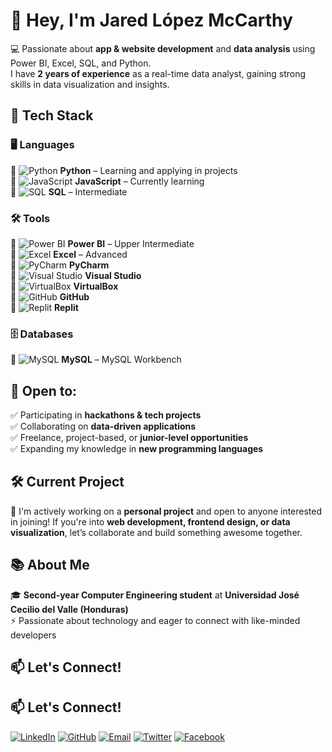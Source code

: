 # 👋 Hey, I'm Jared López McCarthy  

💻 Passionate about **app & website development** and **data analysis** using Power BI, Excel, SQL, and Python.  
I have **2 years of experience** as a real-time data analyst, gaining strong skills in data visualization and insights.  

## 🚀 Tech Stack  
### 🖥️ **Languages**  
🔹 ![Python](https://img.shields.io/badge/Python-%233776ab.svg?style=for-the-badge&logo=python&logoColor=white) **Python** – Learning and applying in projects  
🔹 ![JavaScript](https://img.shields.io/badge/JavaScript-%23f7df1e.svg?style=for-the-badge&logo=javascript&logoColor=white) **JavaScript** – Currently learning  
🔹 ![SQL](https://img.shields.io/badge/SQL-%23000.svg?style=for-the-badge&logo=sql&logoColor=white) **SQL** – Intermediate  

### 🛠️ **Tools**  
🔹 ![Power BI](https://img.shields.io/badge/Power%20BI-%230365F0.svg?style=for-the-badge&logo=powerbi&logoColor=white) **Power BI** – Upper Intermediate  
🔹 ![Excel](https://img.shields.io/badge/Excel-%2321b0f1.svg?style=for-the-badge&logo=microsoft-excel&logoColor=white) **Excel** – Advanced  
🔹 ![PyCharm](https://img.shields.io/badge/PyCharm-%23000000.svg?style=for-the-badge&logo=pycharm&logoColor=white) **PyCharm**  
🔹 ![Visual Studio](https://img.shields.io/badge/Visual%20Studio-%23007396.svg?style=for-the-badge&logo=visualstudio&logoColor=white) **Visual Studio**  
🔹 ![VirtualBox](https://img.shields.io/badge/VirtualBox-%232d2d2d.svg?style=for-the-badge&logo=virtualbox&logoColor=white) **VirtualBox**  
🔹 ![GitHub](https://img.shields.io/badge/GitHub-%23181717.svg?style=for-the-badge&logo=github&logoColor=white) **GitHub**  
🔹 ![Replit](https://img.shields.io/badge/Replit-%2322A7F0.svg?style=for-the-badge&logo=replit&logoColor=white) **Replit**  

### 🗄️ **Databases**  
🔹 ![MySQL](https://img.shields.io/badge/MySQL-%2300f.svg?style=for-the-badge&logo=mysql&logoColor=white) **MySQL** – MySQL Workbench  

## 🌟 Open to:  
✅ Participating in **hackathons & tech projects**  
✅ Collaborating on **data-driven applications**  
✅ Freelance, project-based, or **junior-level opportunities**  
✅ Expanding my knowledge in **new programming languages**  

## 🛠️ Current Project  
🚧 I'm actively working on a **personal project** and open to anyone interested in joining! If you're into **web development, frontend design, or data visualization**, let’s collaborate and build something awesome together.  

## 📚 About Me  
🎓 **Second-year Computer Engineering student** at **Universidad José Cecilio del Valle (Honduras)**  
⚡ Passionate about technology and eager to connect with like-minded developers  

## 📫 Let's Connect!  
## 📫 Let's Connect!  
[![LinkedIn](https://img.shields.io/badge/LinkedIn-%230077B5.svg?style=for-the-badge&logo=linkedin&logoColor=white)](https://www.linkedin.com/in/tu-perfil/)  [![GitHub](https://img.shields.io/badge/GitHub-%23181717.svg?style=for-the-badge&logo=github&logoColor=white)](https://github.com/McCode)  [![Email](https://img.shields.io/badge/Email-%23D14836.svg?style=for-the-badge&logo=gmail&logoColor=white)](mailto:tuemail@gmail.com)  [![Twitter](https://img.shields.io/badge/Twitter-%231DA1F2.svg?style=for-the-badge&logo=twitter&logoColor=white)](https://twitter.com/tu_usuario)  [![Facebook](https://img.shields.io/badge/Facebook-%231877F2.svg?style=for-the-badge&logo=facebook&logoColor=white)](https://www.facebook.com/tu_usuario)
